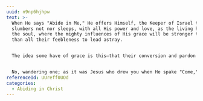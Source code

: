 ```yaml
---
uuid: n9np6hjhpw
text: >-
  When He says "Abide in Me," He offers Himself, the Keeper of Israel that
  slumbers not nor sleeps, with all His power and love, as the living home of
  the soul, where the mighty influences of His grace will be stronger to keep
  than all their feebleness to lead astray.


  The idea some have of grace is this—that their conversion and pardon are God's work, but that now, in gratitude to God, it is their work to live as Christians, and follow Jesus. There is always the thought of a work that has to be done, and even though they pray for help, still the work is theirs. They fail continually, and become hopeless; and the despondency only increases the helplessness.


  No, wandering one; as it was Jesus who drew you when He spake "Come," so it is Jesus who keeps you when He says "Abide." The grace to come and the grace to abide are alike from Him alone.
referenceId: UUreff0UOd
categories:
  - Abiding in Christ
---
```


